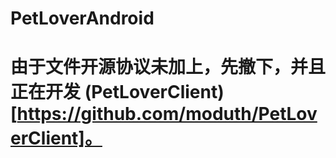 # PetLoverAndroid

# 由于文件开源协议未加上，先撤下，并且正在开发 (PetLoverClient)[https://github.com/moduth/PetLoverClient]。
